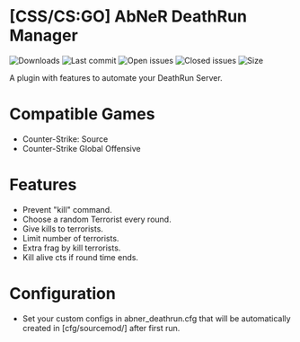 # [CSS/CS:GO] AbNeR DeathRun Manager

![Downloads](https://img.shields.io/github/downloads/abnerfs/abner_deathrun_manager/total) ![Last commit](https://img.shields.io/github/last-commit/abnerfs/abner_deathrun_manager "Last commit") ![Open issues](https://img.shields.io/github/issues/abnerfs/abner_deathrun_manager "Open Issues") ![Closed issues](https://img.shields.io/github/issues-closed/abnerfs/abner_deathrun_manager "Closed Issues") ![Size](https://img.shields.io/github/repo-size/abnerfs/dontpad-api "Size")

A plugin with features to automate your DeathRun Server.

# Compatible Games
- Counter-Strike: Source
- Counter-Strike Global Offensive

# Features

- Prevent "kill" command.
- Choose a random Terrorist every round.
- Give kills to terrorists.
- Limit number of terrorists.
- Extra frag by kill terrorists.
- Kill alive cts if round time ends.

# Configuration
- Set your custom configs in abner_deathrun.cfg that will be automatically created in [cfg/sourcemod/] after first run.



